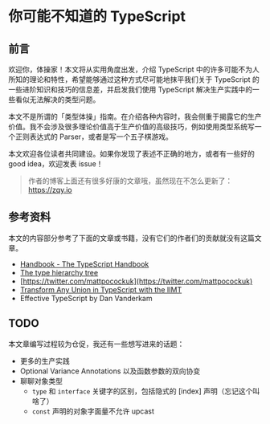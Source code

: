 # 你可能不知道的 TypeScript

## 前言

欢迎你，体操家！本文将从实用角度出发，介绍 TypeScript 中的许多可能不为人所知的理论和特性，希望能够通过这种方式尽可能地抹平我们关于 TypeScript 的一些进阶知识和技巧的信息差，并启发我们使用 TypeScript 解决生产实践中的一些看似无法解决的类型问题。

本文不是所谓的「类型体操」指南。在介绍各种内容时，我会侧重于揭露它的生产价值。我不会涉及很多理论价值高于生产价值的高级技巧，例如使用类型系统写一个正则表达式的 Parser，或者是写一个五子棋游戏。

本文欢迎各位读者共同建设。如果你发现了表述不正确的地方，或者有一些好的 good idea，欢迎发表 issue！

> 作者的博客上面还有很多好康的文章哦，虽然现在不怎么更新了：https://zqy.io

## 参考资料

本文的内容部分参考了下面的文章或书籍，没有它们的作者们的贡献就没有这篇文章。

- [Handbook - The TypeScript Handbook](https://www.typescriptlang.org/docs/handbook/intro.html)
- [The type hierarchy tree](https://www.zhenghao.io/posts/type-hierarchy-tree)
- [https://twitter.com/mattpocockuk](https://twitter.com/mattpocockuk)
- [Transform Any Union in TypeScript with the IIMT](https://www.totaltypescript.com/immediately-indexed-mapped-type)
- Effective TypeScript by Dan Vanderkam

## TODO

本文章编写过程较为仓促，我还有一些想写进来的话题：

- 更多的生产实践
- Optional Variance Annotations 以及函数参数的双向协变
- 聊聊对象类型
  - `type` 和 `interface` 关键字的区别，包括隐式的 [index] 声明（忘记这个叫啥了）
  - `const` 声明的对象字面量不允许 upcast
